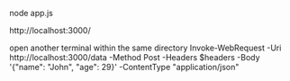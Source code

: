 node app.js

http://localhost:3000/

open another terminal within the same directory
Invoke-WebRequest -Uri http://localhost:3000/data -Method Post -Headers $headers -Body '{"name": "John", "age": 29}' -ContentType "application/json"
